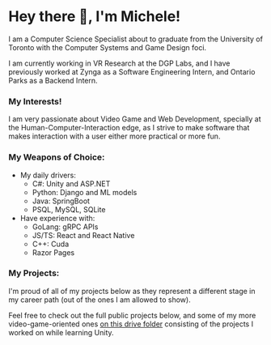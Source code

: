 # Hey there 👋, I'm Michele!

I am a Computer Science Specialist about to graduate from the University of Toronto with the Computer Systems and Game Design foci.

I am currently working in VR Research at the DGP Labs, and I have previously worked at Zynga as a Software Engineering Intern, and Ontario Parks as a Backend Intern.

### My Interests!

I am very passionate about Video Game and Web Development, specially at the Human-Computer-Interaction edge, as I strive to make software that makes interaction with a user either more practical or more fun.

### My Weapons of Choice:

- My daily drivers: 
    - C#: Unity and ASP.NET
    - Python: Django and ML models
    - Java: SpringBoot
    - PSQL, MySQL, SQLite
- Have experience with:
    - GoLang: gRPC APIs
    - JS/TS: React and React Native
    - C++: Cuda
    - Razor Pages

### My Projects:

I'm proud of all of my projects below as they represent a different stage in my career path (out of the ones I am allowed to show). 

Feel free to check out the full public projects below, and some of my more video-game-oriented ones [on this drive folder](https://drive.google.com/drive/folders/1hNY4nzwiH7-U_DMgfBbk8gdwijGCDmaz?usp=sharing) consisting of the projects I worked on while learning Unity.
